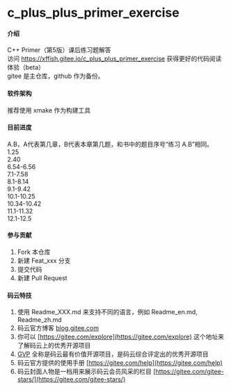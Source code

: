 # c_plus_plus_primer_exercise

#### 介绍
C++ Primer（第5版）课后练习题解答<br/>
访问 https://xffish.gitee.io/c_plus_plus_primer_exercise 获得更好的代码阅读体验（beta）<br/>
gitee 是主仓库，github 作为备份。

#### 软件架构
推荐使用 xmake 作为构建工具


#### 目前进度
A.B，A代表第几章，B代表本章第几题，和书中的题目序号“练习 A.B”相同。<br/>
1.25<br/>
2.40<br/>
6.54-6.56<br/>
7.1-7.58<br/>
8.1-8.14<br/>
9.1-9.42<br/>
10.1-10.25<br/>
10.34-10.42<br/>
11.1-11.32<br/>
12.1-12.5<br/>

#### 参与贡献

1.  Fork 本仓库
2.  新建 Feat_xxx 分支
3.  提交代码
4.  新建 Pull Request


#### 码云特技

1.  使用 Readme\_XXX.md 来支持不同的语言，例如 Readme\_en.md, Readme\_zh.md
2.  码云官方博客 [blog.gitee.com](https://blog.gitee.com)
3.  你可以 [https://gitee.com/explore](https://gitee.com/explore) 这个地址来了解码云上的优秀开源项目
4.  [GVP](https://gitee.com/gvp) 全称是码云最有价值开源项目，是码云综合评定出的优秀开源项目
5.  码云官方提供的使用手册 [https://gitee.com/help](https://gitee.com/help)
6.  码云封面人物是一档用来展示码云会员风采的栏目 [https://gitee.com/gitee-stars/](https://gitee.com/gitee-stars/)
